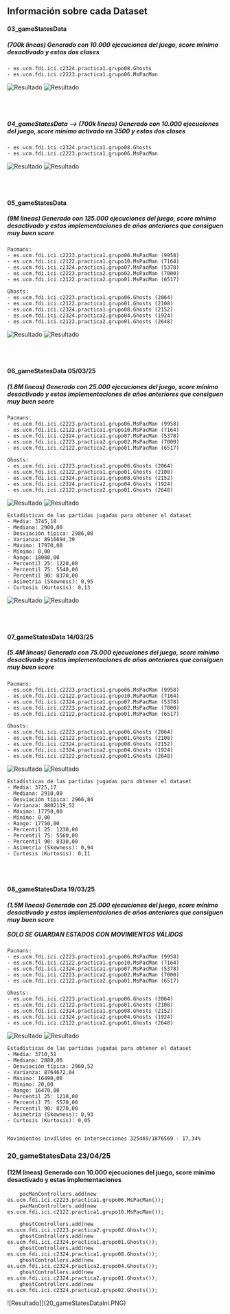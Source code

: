## Información sobre cada Dataset

#### 03_gameStatesData
##### (700k lineas) Generado con 10.000 ejecuciones del juego, score mínimo desactivado y estas dos clases
	- es.ucm.fdi.ici.c2324.practica1.grupo08.Ghosts
	- es.ucm.fdi.ici.c2223.practica1.grupo06.MsPacMan
	
![Resultado](images\03_gameStatesDataIni.png)
![Resultado](images\03_gameStatesDataFin.png)

<br>
<br>

##### 04_gameStatesData --> (700k lineas) Generado con 10.000 ejecuciones del juego, score mínimo activado en 3500 y estas dos clases
	- es.ucm.fdi.ici.c2324.practica1.grupo08.Ghosts
	- es.ucm.fdi.ici.c2223.practica1.grupo06.MsPacMan
	
![Resultado](images\04_gameStatesDataIni.png)
![Resultado](images\04_gameStatesDataFin.png)


<br>
<br>

#### 05_gameStatesData
##### (9M lineas) Generado con 125.000 ejecuciones del juego, score mínimo desactivado y estas implementaciones de años anteriores que consiguen muy buen score
	Pacmans:
	- es.ucm.fdi.ici.c2223.practica1.grupo06.MsPacMan (9958)
	- es.ucm.fdi.ici.c2122.practica1.grupo10.MsPacMan (7164)
	- es.ucm.fdi.ici.c2324.practica1.grupo07.MsPacMan (5378)
	- es.ucm.fdi.ici.c2223.practica2.grupo02.MsPacMan (7000) 
	- es.ucm.fdi.ici.c2122.practica2.grupo01.MsPacMan (6517)

	Ghosts:
	- es.ucm.fdi.ici.c2223.practica1.grupo06.Ghosts (2064)
	- es.ucm.fdi.ici.c2122.practica1.grupo01.Ghosts (2108)
	- es.ucm.fdi.ici.c2324.practica1.grupo08.Ghosts (2152)
	- es.ucm.fdi.ici.c2324.practica2.grupo04.Ghosts (1924)
	- es.ucm.fdi.ici.c2122.practica2.grupo01.Ghosts (2648)
	
![Resultado](images\05_gameStatesDataIni.png)
![Resultado](images\05_gameStatesDataFin.png)

<br>
<br>

#### 06_gameStatesData 05/03/25
##### (1.8M lineas) Generado con 25.000 ejecuciones del juego, score mínimo desactivado y estas implementaciones de años anteriores que consiguen muy buen score
	Pacmans:
	- es.ucm.fdi.ici.c2223.practica1.grupo06.MsPacMan (9958)
	- es.ucm.fdi.ici.c2122.practica1.grupo10.MsPacMan (7164)
	- es.ucm.fdi.ici.c2324.practica1.grupo07.MsPacMan (5378)
	- es.ucm.fdi.ici.c2223.practica2.grupo02.MsPacMan (7000) 
	- es.ucm.fdi.ici.c2122.practica2.grupo01.MsPacMan (6517)

	Ghosts:
	- es.ucm.fdi.ici.c2223.practica1.grupo06.Ghosts (2064)
	- es.ucm.fdi.ici.c2122.practica1.grupo01.Ghosts (2108)
	- es.ucm.fdi.ici.c2324.practica1.grupo08.Ghosts (2152)
	- es.ucm.fdi.ici.c2324.practica2.grupo04.Ghosts (1924)
	- es.ucm.fdi.ici.c2122.practica2.grupo01.Ghosts (2648)
	
![Resultado](images\06_gameStatesDataIni.png)
![Resultado](images\06_gameStatesDataFin.png)


	Estadísticas de las partidas jugadas para obtener el dataset
	- Media: 3745,18
	- Mediana: 2900,00
	- Desviación típica: 2986,08
	- Varianza: 8916694,39
	- Máximo: 17970,00
	- Mínimo: 0,00
	- Rango: 18080,00
	- Percentil 25: 1220,00
	- Percentil 75: 5540,00
	- Percentil 90: 8370,00
	- Asimetría (Skewness): 0,95
	- Curtosis (Kurtosis): 0,13

![Resultado](images\06_gameStatesData_boxplot.png)
![Resultado](images\06_gameStatesData_histograma.png)



<br>
<br>

#### 07_gameStatesData 14/03/25
##### (5.4M lineas) Generado con 75.000 ejecuciones del juego, score mínimo desactivado y estas implementaciones de años anteriores que consiguen muy buen score
	Pacmans:
	- es.ucm.fdi.ici.c2223.practica1.grupo06.MsPacMan (9958)
	- es.ucm.fdi.ici.c2122.practica1.grupo10.MsPacMan (7164)
	- es.ucm.fdi.ici.c2324.practica1.grupo07.MsPacMan (5378)
	- es.ucm.fdi.ici.c2223.practica2.grupo02.MsPacMan (7000) 
	- es.ucm.fdi.ici.c2122.practica2.grupo01.MsPacMan (6517)

	Ghosts:
	- es.ucm.fdi.ici.c2223.practica1.grupo06.Ghosts (2064)
	- es.ucm.fdi.ici.c2122.practica1.grupo01.Ghosts (2108)
	- es.ucm.fdi.ici.c2324.practica1.grupo08.Ghosts (2152)
	- es.ucm.fdi.ici.c2324.practica2.grupo04.Ghosts (1924)
	- es.ucm.fdi.ici.c2122.practica2.grupo01.Ghosts (2648)
	
![Resultado](images\07_gameStatesDataIni.png)
![Resultado](images\07_gameStatesDataFin.png)

	Estadísticas de las partidas jugadas para obtener el dataset
	- Media: 3725,17
	- Mediana: 2910,00
	- Desviación típica: 2966,84
	- Varianza: 8802119,52
	- Máximo: 17750,00
	- Mínimo: 0,00
	- Rango: 17750,00
	- Percentil 25: 1230,00
	- Percentil 75: 5560,00
	- Percentil 90: 8330,00
	- Asimetría (Skewness): 0,94
	- Curtosis (Kurtosis): 0,11

<br>
<br>


#### 08_gameStatesData 19/03/25
##### (1.5M lineas) Generado con 25.000 ejecuciones del juego, score mínimo desactivado y estas implementaciones de años anteriores que consiguen muy buen score <BR><BR> SOLO SE GUARDAN ESTADOS CON MOVIMIENTOS VÁLIDOS

	Pacmans:
	- es.ucm.fdi.ici.c2223.practica1.grupo06.MsPacMan (9958)
	- es.ucm.fdi.ici.c2122.practica1.grupo10.MsPacMan (7164)
	- es.ucm.fdi.ici.c2324.practica1.grupo07.MsPacMan (5378)
	- es.ucm.fdi.ici.c2223.practica2.grupo02.MsPacMan (7000) 
	- es.ucm.fdi.ici.c2122.practica2.grupo01.MsPacMan (6517)

	Ghosts:
	- es.ucm.fdi.ici.c2223.practica1.grupo06.Ghosts (2064)
	- es.ucm.fdi.ici.c2122.practica1.grupo01.Ghosts (2108)
	- es.ucm.fdi.ici.c2324.practica1.grupo08.Ghosts (2152)
	- es.ucm.fdi.ici.c2324.practica2.grupo04.Ghosts (1924)
	- es.ucm.fdi.ici.c2122.practica2.grupo01.Ghosts (2648)
	
![Resultado](08_gameStatesDataIni.png)
![Resultado](08_gameStatesDataFin.png)


	Estadísticas de las partidas jugadas para obtener el dataset
	- Media: 3710,51
	- Mediana: 2880,00
	- Desviación típica: 2960,52
	- Varianza: 8764672,04
	- Máximo: 16490,00
	- Mínimo: 20,00
	- Rango: 16470,00
	- Percentil 25: 1210,00
	- Percentil 75: 5570,00
	- Percentil 90: 8270,00
	- Asimetría (Skewness): 0,93
	- Curtosis (Kurtosis): 0,05


	Movimientos inválidos en intersecciones 325469/1876569 - 17,34%

### 20_gameStatesData 23/04/25
#### (12M lineas) Generado con 10.000 ejecuciones del juego, score minimo desactivado y estas implementaciones

    	pacManControllers.add(new es.ucm.fdi.ici.c2223.practica1.grupo06.MsPacMan());
        pacManControllers.add(new es.ucm.fdi.ici.c2122.practica1.grupo10.MsPacMan());

		ghostControllers.add(new es.ucm.fdi.ici.c2223.practica2.grupo02.Ghosts());
        ghostControllers.add(new es.ucm.fdi.ici.c2324.practica1.grupo01.Ghosts());
        ghostControllers.add(new es.ucm.fdi.ici.c2324.practica1.grupo08.Ghosts());
        ghostControllers.add(new es.ucm.fdi.ici.c2324.practica2.grupo04.Ghosts());
        ghostControllers.add(new es.ucm.fdi.ici.c2324.practica2.grupo01.Ghosts());
        ghostControllers.add(new es.ucm.fdi.ici.c2324.practica2.grupo02.Ghosts());

![Resultado]](20_gameStatesDataIni.PNG)